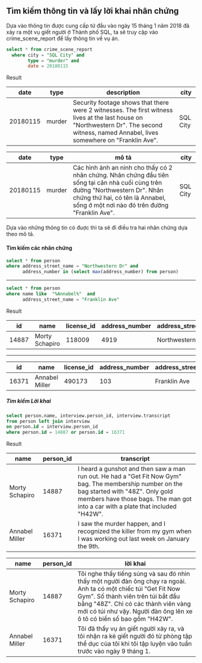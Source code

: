 
## Tìm kiếm thông tin và lấy lời khai nhân chứng

Dựa vào thông tin được cung cấp từ đầu vào ngày 15 tháng 1 năm 2018 đã xảy ra một vụ giết người ở Thành phố SQL,
ta sẽ truy cập vào crime_scene_report để lấy thông tin về vụ án.

```sql
select * from crime_scene_report
  where city = "SQL City" and 
        type = "murder" and 
        date = 20180115
```

Result

| date     | type   | description                                                                                                                                                                               | city     |
|----------|--------|-------------------------------------------------------------------------------------------------------------------------------------------------------------------------------------------|----------|
| 20180115 | murder | Security footage shows that there were 2 witnesses. The first witness lives at the last house on "Northwestern Dr". The second witness, named Annabel, lives somewhere on "Franklin Ave". | SQL City |

| date     | type   | mô tả                                                                                                                                                                                                               | city     |
|----------|--------|---------------------------------------------------------------------------------------------------------------------------------------------------------------------------------------------------------------------|----------|
| 20180115 | murder | Các hình ảnh an ninh cho thấy có 2 nhân chứng. Nhân chứng đầu tiên sống tại căn nhà cuối cùng trên đường "Northwestern Dr". Nhân chứng thứ hai, có tên là Annabel, sống ở một nơi nào đó trên đường "Franklin Ave". | SQL City |                                                                                                                                                                                                                         |      |


Dựa vào những thông tin có đuợc thì ta sẽ đi điều tra hai nhân chứng dựa theo mô tả.

#### Tìm kiếm các nhân chứng

```sql
select * from person
where address_street_name = "Northwestern Dr" and
      address_number in (select max(address_number) from person)
```
-----------------
```sql
select * from person 
where name like  "%Annabel%"  and 
      address_street_name = "Franklin Ave"
```

Result 

| id    | name           | license_id | address_number | address_street_name | ssn       |
|-------|----------------|------------|----------------|---------------------|-----------|
| 14887 | Morty Schapiro | 118009     | 4919           | Northwestern Dr     | 111564949 |

------

| id    | name           | license_id | address_number | address_street_name | ssn       |
|-------|----------------|------------|----------------|---------------------|-----------|
| 16371 | Annabel Miller | 490173     | 103            | Franklin Ave        | 318771143 |


##### Tìm kiếm Lời khai

```sql
select person.name, interview.person_id, interview.transcript 
from person left join interview
on person.id = interview.person_id
where person.id = 14887 or person.id = 16371
```

Result

| name           | person_id | transcript                                                                                                                                                                                                                      |
|----------------|-----------|---------------------------------------------------------------------------------------------------------------------------------------------------------------------------------------------------------------------------------|
| Morty Schapiro | 14887     | I heard a gunshot and then saw a man run out. He had a "Get Fit Now Gym" bag. The membership number on the bag started with "48Z". Only gold members have those bags. The man got into a car with a plate that included "H42W". |
| Annabel Miller | 16371     | I saw the murder happen, and I recognized the killer from my gym when I was working out last week on January the 9th.                                                                                                           |

| name           | person_id | lời khai                                                                                                                                                                                                                                                                |
|----------------|-----------|-------------------------------------------------------------------------------------------------------------------------------------------------------------------------------------------------------------------------------------------------------------------------|
| Morty Schapiro | 14887     | Tôi nghe thấy tiếng súng và sau đó nhìn thấy một người đàn ông chạy ra ngoài. Anh ta có một chiếc túi "Get Fit Now Gym". Số thành viên trên túi bắt đầu bằng "48Z". Chỉ có các thành viên vàng mới có túi như vậy. Người đàn ông lên xe ô tô có biển số bao gồm "H42W". |
| Annabel Miller | 16371     | Tôi đã thấy vụ án giết người xảy ra, và tôi nhận ra kẻ giết người đó từ phòng tập thể dục của tôi khi tôi tập luyện vào tuần trước vào ngày 9 tháng 1.                                                                                                                  |




